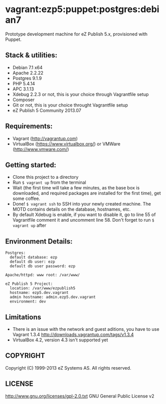 # vagrant:ezp5:puppet:postgres:debian7

Prototype development machine for eZ Publish 5.x, provisioned with Puppet.

## Stack & utilities:

- Debian 7.1 x64
- Apache 2.2.22
- Postgres 9.1.9
- PHP 5.4.14
- APC 3.1.13
- Xdebug 2.2.3 or not, this is your choice through Vagrantfile setup
- Composer
- Git or not, this is your choice throught Vagrantfile setup
- eZ Publish 5 Community 2013.07

## Requirements:

- Vagrant (http://vagrantup.com)
- VirtualBox (https://www.virtualbox.org/) or VMWare (http://www.vmware.com/)

## Getting started:

- Clone this project to a directory 
- Run `$ vagrant up` from the terminal
- Wait (the first time will take a few minutes, as the base box is downloaded, and required packages are installed for the first time), get some coffee.
- Done! `$ vagrant ssh` to SSH into your newly created machine. The MOTD contains details on the database, hostnames, etc.
- By default Xdebug is enable, if you want to disable it, go to line 55 of Vagrantfile comment it and uncomment line 58. Don't forget to run `$ vagrant up` after

## Environment Details:

```
Postgres:
  default database: ezp
  default db user: ezp
  default db user password: ezp

Apache/httpd: www root: /var/www/

eZ Publish 5 Project:
  location: /var/www/ezpublish5
  hostname: ezp5.dev.vagrant
  admin hostname: admin.ezp5.dev.vagrant
  environment: dev
```
## Limitations

- There is an issue with the network and guest aditions, you have to use Vagrant 1.3.4 http://downloads.vagrantup.com/tags/v1.3.4
- VirtualBox 4.2, version 4.3 isn't supported yet

## COPYRIGHT
Copyright (C) 1999-2013 eZ Systems AS. All rights reserved.

## LICENSE
http://www.gnu.org/licenses/gpl-2.0.txt GNU General Public License v2

